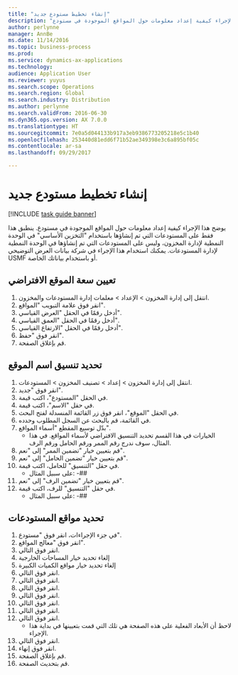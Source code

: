 ```yaml
---
title: "إنشاء تخطيط مستودع جديد"
description: "يوضح هذا الإجراء كيفية إعداد معلومات حول المواقع الموجودة في مستودع."
author: perlynne
manager: AnnBe
ms.date: 11/14/2016
ms.topic: business-process
ms.prod: 
ms.service: dynamics-ax-applications
ms.technology: 
audience: Application User
ms.reviewer: yuyus
ms.search.scope: Operations
ms.search.region: Global
ms.search.industry: Distribution
ms.author: perlynne
ms.search.validFrom: 2016-06-30
ms.dyn365.ops.version: AX 7.0.0
ms.translationtype: HT
ms.sourcegitcommit: 7e0a5d044133b917a3eb9386773205218e5c1b40
ms.openlocfilehash: 253440d81edd6f71b52ae349398e3c6a895bf05c
ms.contentlocale: ar-sa
ms.lasthandoff: 09/29/2017

---
```

# <a name="create-a-new-warehouse-layout"></a>إنشاء تخطيط مستودع جديد

[!INCLUDE [task guide banner](../../includes/task-guide-banner.md)]

يوضح هذا الإجراء كيفية إعداد معلومات حول المواقع الموجودة في مستودع. ينطبق هذا فقط على المستودعات التي تم إنشاؤها باستخدام "التخزين الأساسي" في الوحدة النمطية لإدارة المخزون، وليس على المستودعات التي تم إنشاؤها في الوحدة النمطية لإدارة المستودعات. يمكنك استخدام هذا الإجراء في شركة بيانات العرض التوضيحي USMF أو باستخدام بياناتك الخاصة.


## <a name="set-the-default-location-capacity"></a>تعيين سعة الموقع الافتراضي
1. انتقل إلى إدارة المخزون > الإعداد > معلمات إدارة المستودعات والمخزون‬.
2. انقر فوق علامة التبويب "المواقع".
3. أدخل رقمًا في الحقل "العرض القياسي‬".
4. أدخل رقمًا في الحقل "العمق القياسي‬".
5. أدخل رقمًا في الحقل "الارتفاع القياسي‬".
6. انقر فوق "حفظ".
7. قم بإغلاق الصفحة.

## <a name="define-the-location-name-format"></a>تحديد تنسيق اسم الموقع
1. انتقل إلى إدارة المخزون > إعداد > تصنيف المخزون > المستودعات.
2. انقر فوق "جديد".
3. في الحقل "المستودع"، اكتب قيمة.
4. في حقل "الاسم"، اكتب قيمة.
5. في الحقل "الموقع"، انقر فوق زر القائمة المنسدلة لفتح البحث.
6. في القائمة، قم بالبحث عن السجل المطلوب وحدده.
7. بدّل توسيع المقطع "أسماء المواقع".
    * الخيارات في هذا القسم تحديد التنسيق الافتراضي لأسماء المواقع. في هذا المثال، سوف ندرج رقم الممر ورقم الحامل ورقم الرف.  
8. قم بتعيين خيار "تضمين الممر‬" إلى "نعم".
9. قم بتعيين خيار "تضمين الحامل‬‬" إلى "نعم".
10. في حقل "التنسيق" للحامل، اكتب قيمة.
    * على سبيل المثال: -##  
11. قم بتعيين خيار "تضمين الرف" إلى "نعم".
12. في حقل "التنسيق" للرف، اكتب قيمة.
    * على سبيل المثال: -##  

## <a name="define-warehouse-locations"></a>تحديد مواقع المستودعات
1. في جزء الإجراءات، انقر فوق "مستودع".
2. انقر فوق "معالج المواقع".
3. انقر فوق التالي.
4. إلغاء تحديد خيار المساحات الخارجية
5. إلغاء تحديد خيار مواقع الكميات الكبيرة
6. انقر فوق التالي.
7. انقر فوق التالي.
8. انقر فوق التالي.
9. انقر فوق التالي.
10. انقر فوق التالي.
11. انقر فوق التالي.
12. انقر فوق التالي.
    * لاحظ أن الأبعاد الفعلية على هذه الصفحة هي تلك التي قمت بتعيينها في بداية هذا الإجراء.  
13. انقر فوق التالي.
14. انقر فوق إنهاء.
15. قم بإغلاق الصفحة.
16. قم بتحديث الصفحة.

